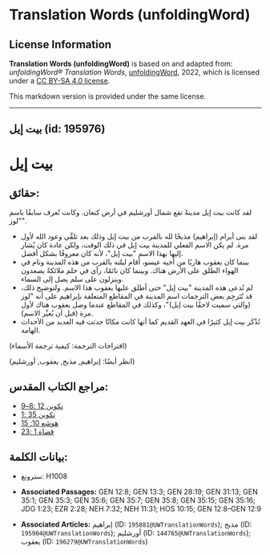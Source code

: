 # Translation Words (unfoldingWord)

## License Information

**Translation Words (unfoldingWord)** is based on and adapted from: _unfoldingWord® Translation Words_, [unfoldingWord](https://unfoldingword.org/utw), 2022, which is licensed under a [CC BY-SA 4.0 license](https://creativecommons.org/licenses/by-sa/4.0/legalcode.en).

This markdown version is provided under the same license.



--------------------------------

## بيت إيل (id: 195976)

بيت إيل
=======

حقائق:
------

لقد كانت بيت إيل مدينةً تقع شمال أورشليم في أرض كنعان. وكانت تُعرف سابقًا باسم "لوز".

* لقد بنى أبرام (إبراهيم) مذبحًا لله بالقرب من بيت إيل وذلك بعد تلقَّي وعود الله لأول مرة. لم يكن الاسم الفعلي للمدينة بيت إيل في ذلك الوقت، ولكن عادة كان يُشار إليها بهذا الاسم "بيت إيل"، لأنه كان معروفًا بشكل أفضل.
* بينما كان يعقوب هاربًا من أخيه عيسو، أقام ليلته بالقرب من هذه المدينة ونام في الهواء الطلق على الأرض هناك. وبينما كان نائمًا، رأي في حلم ملائكةً يصعدون وينزلون على سلم يصل إلى السماء.
* لم تُدعى هذه المدينة "بيت إيل" حتى أطلق عليها يعقوب هذا الاسم. ولتوضيح ذلك، قد تُتَرجِم بعض الترجمات اسم المدينة في المقاطع المتعلقة بإبراهيم على أنه "لوز (والتي سميت لاحقًا بيت إيل)"، وكذلك في المقاطع عندما وصل يعقوب هناك لأول مرة (قبل أن يُغيِّر الاسم).
* تُذْكَر بيت إيل كثيرًا في العهد القديم كما أنها كانت مكانًا حدثت فيه العديد من الأحداث الهامة.

(اقتراحات الترجمة: كيفية ترجمة الأسماء)

(انظر أيضًا: إبراهيم, مذبح, يعقوب, أورشليم)

مراجع الكتاب المقدس:
--------------------

* [تكوين 12 :8–9](https://ref.ly/Gen12:8-Gen12:9)
* [تكوين 35 :1](https://ref.ly/Gen35:1)
* [هوشع 10: 15](https://ref.ly/Hos10:15)
* [قضاة 1 :23](https://ref.ly/Judg1:23)

بيانات الكلمة:
--------------

* سترونغ: H1008

* **Associated Passages:** GEN 12:8; GEN 13:3; GEN 28:19; GEN 31:13; GEN 35:1; GEN 35:3; GEN 35:6; GEN 35:7; GEN 35:8; GEN 35:15; GEN 35:16; JDG 1:23; EZR 2:28; NEH 7:32; NEH 11:31; HOS 10:15; GEN 12:8–GEN 12:9
* **Associated Articles:** إبراهيم (ID: `195881@UWTranslationWords`); مذبح (ID: `195904@UWTranslationWords`); أورشليم (ID: `144765@UWTranslationWords`); يعقوب (ID: `196279@UWTranslationWords`)

